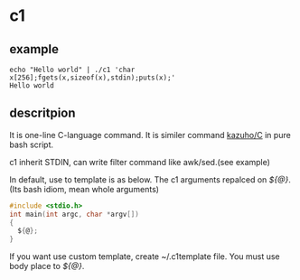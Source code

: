 # c1

## example

```
echo "Hello world" | ./c1 'char x[256];fgets(x,sizeof(x),stdin);puts(x);'
Hello world
```

## descritpion

It is one-line C-language command. It is similer command [kazuho/C](https://github.com/kazuho/C) in pure bash script.

c1 inherit STDIN, can write filter command like awk/sed.(see example)

In default, use to template is as below. The c1 arguments repalced on *${@}*.(Its bash idiom, mean whole arguments)

```c
#include <stdio.h>
int main(int argc, char *argv[])
{
  ${@};
}
```

If you want use custom template, create ~/.c1template file.  You must use body place to *${@}*.
